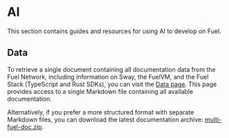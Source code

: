 # AI

This section contains guides and resources for using AI to develop on Fuel.

## Data

To retrieve a single document containing all documentation data from the Fuel Network, including information on Sway, the FuelVM, and the Fuel Stack (TypeScript and Rust SDKs), you can visit the [Data page](https://markdown.fuel.network/). This page provides access to a single Markdown file containing all available documentation.

Alternatively, if you prefer a more structured format with separate Markdown files, you can download the latest documentation archive: [multi-fuel-doc.zip](http://markdown.fuel.network/multi-fuel-doc.zip).
